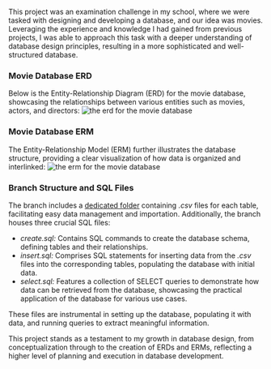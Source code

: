 This project was an examination challenge in my school, where we were tasked with designing and developing a database, and our idea was movies. Leveraging the experience and knowledge I had gained from previous projects, I was able to approach this task with a deeper understanding of database design principles, resulting in a more sophisticated and well-structured database.

### Movie Database ERD
Below is the Entity-Relationship Diagram (ERD) for the movie database, showcasing the relationships between various entities such as movies, actors, and directors:
![the erd for the movie database](https://github.com/themane04/databases-sql/blob/school_exam/images/lb2_164_ERD.drawio.png)

### Movie Database ERM
The Entity-Relationship Model (ERM) further illustrates the database structure, providing a clear visualization of how data is organized and interlinked:
![the erm for the movie database](https://github.com/themane04/databases-sql/blob/school_exam/images/lb2_164_ERM.drawio.png)

### Branch Structure and SQL Files
The branch includes a [dedicated folder](movie_database_csv) containing *.csv* files for each table, facilitating easy data management and importation. Additionally, the branch houses three crucial SQL files:

* *create.sql:* Contains SQL commands to create the database schema, defining tables and their relationships.
* *insert.sql:* Comprises SQL statements for inserting data from the *.csv* files into the corresponding tables, populating the database with initial data.
* *select.sql:* Features a collection of SELECT queries to demonstrate how data can be retrieved from the database, showcasing the practical application of the database for various use cases.

These files are instrumental in setting up the database, populating it with data, and running queries to extract meaningful information.

This project stands as a testament to my growth in database design, from conceptualization through to the creation of ERDs and ERMs, reflecting a higher level of planning and execution in database development.
